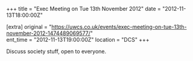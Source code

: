 +++
title = "Exec Meeting on Tue 13th November 2012"
date = "2012-11-13T18:00:00Z"

[extra]
original = "https://uwcs.co.uk/events/exec-meeting-on-tue-13th-november-2012-1474489069577/"    
ent_time = "2012-11-13T19:00:00Z"
location = "DCS"
+++

Discuss society stuff, open to everyone.

